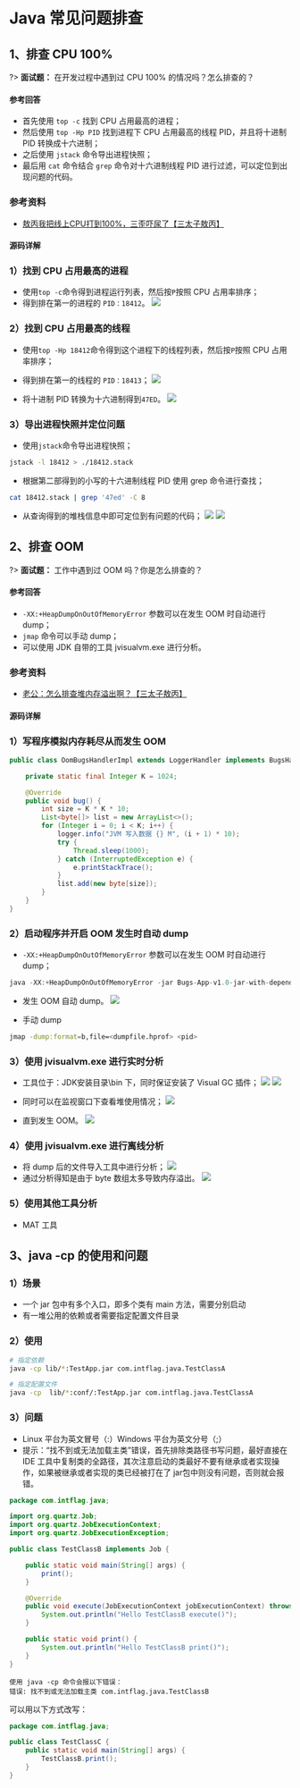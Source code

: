 # Java 常见问题排查
## 1、排查 CPU 100%
?> **面试题：** 在开发过程中遇到过 CPU 100% 的情况吗？怎么排查的？
<!-- tabs:start -->

#### **参考回答**

- 首先使用 `top -c` 找到 CPU 占用最高的进程；
- 然后使用 `top -Hp PID` 找到进程下 CPU 占用最高的线程 PID，并且将十进制 PID 转换成十六进制；
- 之后使用 `jstack` 命令导出进程快照；
- 最后用 `cat` 命令结合 `grep` 命令对十六进制线程 PID 进行过滤，可以定位到出现问题的代码。

### 参考资料
- [敖丙我把线上CPU打到100%，三歪吓尿了【三太子敖丙】](https://mp.weixin.qq.com/s/roEMz-5tzBZvGxbjq8NhOQ)

#### **源码详解**

### 1）找到 CPU 占用最高的进程
- 使用`top -c`命令得到进程运行列表，然后按`P`按照 CPU 占用率排序；
- 得到排在第一的进程的 `PID：18412`。
![](http://images.intflag.com/cpu100-01.png)

### 2）找到 CPU 占用最高的线程
- 使用`top -Hp 18412`命令得到这个进程下的线程列表，然后按`P`按照 CPU 占用率排序；
- 得到排在第一的线程的 `PID：18413`；
![](http://images.intflag.com/cpu100-02.png)

- 将十进制 PID 转换为十六进制得到`47ED`。
![](http://images.intflag.com/cpu100-03.png)

### 3）导出进程快照并定位问题
- 使用`jstack`命令导出进程快照；
```bash
jstack -l 18412 > ./18412.stack
```
- 根据第二部得到的小写的十六进制线程 PID 使用 grep 命令进行查找；
```bash
cat 18412.stack | grep '47ed' -C 8
```
- 从查询得到的堆栈信息中即可定位到有问题的代码；
![](http://images.intflag.com/cpu100-04.png)
![](http://images.intflag.com/cpu100-05.png)

<!-- tabs:end -->


## 2、排查 OOM
?> **面试题：** 工作中遇到过 OOM 吗？你是怎么排查的？
<!-- tabs:start -->

#### **参考回答**

- `-XX:+HeapDumpOnOutOfMemoryError` 参数可以在发生 OOM 时自动进行 dump；
- `jmap` 命令可以手动 dump；
- 可以使用 JDK 自带的工具 jvisualvm.exe 进行分析。

### 参考资料
- [老公：怎么排查堆内存溢出啊？【三太子敖丙】](https://mp.weixin.qq.com/s/7XGD-Z3wrThv5HyoK3B8AQ)

#### **源码详解**


### 1）写程序模拟内存耗尽从而发生 OOM
```java
public class OomBugsHandlerImpl extends LoggerHandler implements BugsHandler {

    private static final Integer K = 1024;

    @Override
    public void bug() {
        int size = K * K * 10;
        List<byte[]> list = new ArrayList<>();
        for (Integer i = 0; i < K; i++) {
            logger.info("JVM 写入数据 {} M", (i + 1) * 10);
            try {
                Thread.sleep(1000);
            } catch (InterruptedException e) {
                e.printStackTrace();
            }
            list.add(new byte[size]);
        }
    }
}
```

### 2）启动程序并开启 OOM 发生时自动 dump
- `-XX:+HeapDumpOnOutOfMemoryError` 参数可以在发生 OOM 时自动进行 dump；
```java
java -XX:+HeapDumpOnOutOfMemoryError -jar Bugs-App-v1.0-jar-with-dependencies.jar oom
```
- 发生 OOM 自动 dump。
![](http://images.intflag.com/oom-07.png)

- 手动 dump
```bash
jmap -dump:format=b,file=<dumpfile.hprof> <pid>
```

### 3）使用 jvisualvm.exe 进行实时分析
- 工具位于：JDK安装目录\bin 下，同时保证安装了 Visual GC 插件；
![](http://images.intflag.com/oom-01.png)
![](http://images.intflag.com/oom-04.png)

- 同时可以在监视窗口下查看堆使用情况；
![](http://images.intflag.com/oom-02.png)

- 直到发生 OOM。
![](http://images.intflag.com/oom-03.png)

### 4）使用 jvisualvm.exe 进行离线分析
- 将 dump 后的文件导入工具中进行分析；
![](http://images.intflag.com/oom-05.png)
- 通过分析得知是由于 byte 数组太多导致内存溢出。
![](http://images.intflag.com/oom-06.png)

### 5）使用其他工具分析
- MAT 工具

<!-- tabs:end -->

## 3、java -cp 的使用和问题
### 1）场景
- 一个 jar 包中有多个入口，即多个类有 main 方法，需要分别启动
- 有一堆公用的依赖或者需要指定配置文件目录

### 2）使用
```bash
# 指定依赖
java -cp lib/*:TestApp.jar com.intflag.java.TestClassA

# 指定配置文件
java -cp  lib/*:conf/:TestApp.jar com.intflag.java.TestClassA
```
### 3）问题
- Linux 平台为英文冒号（:）Windows 平台为英文分号（;）
- 提示：“找不到或无法加载主类”错误，首先排除类路径书写问题，最好直接在 IDE 工具中复制类的全路径，其次注意启动的类最好不要有继承或者实现操作，如果被继承或者实现的类已经被打在了 jar包中则没有问题，否则就会报错。

```java
package com.intflag.java;

import org.quartz.Job;
import org.quartz.JobExecutionContext;
import org.quartz.JobExecutionException;

public class TestClassB implements Job {

    public static void main(String[] args) {
        print();
    }

    @Override
    public void execute(JobExecutionContext jobExecutionContext) throws JobExecutionException {
        System.out.println("Hello TestClassB execute()");
    }

    public static void print() {
        System.out.println("Hello TestClassB print()");
    }
}
```

```
使用 java -cp 命令会报以下错误：
错误: 找不到或无法加载主类 com.intflag.java.TestClassB
```

可以用以下方式改写：
```java
package com.intflag.java;

public class TestClassC {
    public static void main(String[] args) {
        TestClassB.print();
    }
}
```